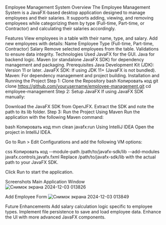 Employee Management System
Overview
The Employee Management System is a JavaFX-based desktop application designed to manage employees and their salaries. It supports adding, viewing, and removing employees while categorizing them by type (Full-time, Part-time, or Contractor) and calculating their salaries accordingly.

Features
View employees in a table with their name, type, and salary.
Add new employees with details:
Name
Employee Type (Full-time, Part-time, Contractor)
Salary
Remove selected employees from the table.
Validations to ensure data integrity.
Technologies Used
JavaFX for the GUI.
Java for backend logic.
Maven (or standalone JavaFX SDK) for dependency management and packaging.
Prerequisites
Java Development Kit (JDK): Version 11 or later.
JavaFX SDK: If using JDK 11+ (JavaFX is not bundled).
Maven: For dependency management and project building.
Installation and Running the Project
Step 1: Clone the Repository
bash
Копировать код
git clone https://github.com/yourusername/employee-management.git
cd employee-management
Step 2: Setup JavaFX
If using JavaFX SDK manually:

Download the JavaFX SDK from OpenJFX.
Extract the SDK and note the path to its lib folder.
Step 3: Run the Project
Using Maven
Run the application with the following Maven command:

bash
Копировать код
mvn clean javafx:run
Using IntelliJ IDEA
Open the project in IntelliJ IDEA.

Go to Run > Edit Configurations and add the following VM options:

css
Копировать код
--module-path /path/to/javafx-sdk/lib --add-modules javafx.controls,javafx.fxml
Replace /path/to/javafx-sdk/lib with the actual path to your JavaFX SDK.

Click Run to start the application.

Screenshots
Main Application Window
![Снимок экрана 2024-12-03 013826](https://github.com/user-attachments/assets/d4f0cb5b-a161-4acb-96d6-742cd7334527)

Add Employee Form
![Снимок экрана 2024-12-03 013849](https://github.com/user-attachments/assets/bc40f9c8-6082-43c7-af93-d0dac1ca745e)

Future Enhancements
Add salary calculation logic specific to employee types.
Implement file persistence to save and load employee data.
Enhance the UI with more advanced JavaFX components.
